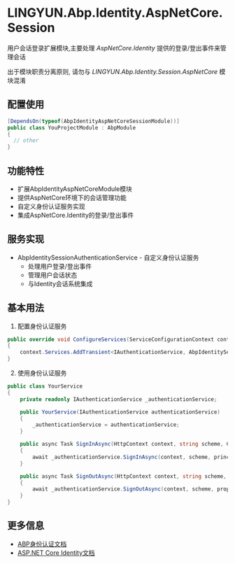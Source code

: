 # LINGYUN.Abp.Identity.AspNetCore.Session

用户会话登录扩展模块,主要处理 *AspNetCore.Identity* 提供的登录/登出事件来管理会话   

出于模块职责分离原则, 请勿与 *LINGYUN.Abp.Identity.Session.AspNetCore* 模块混淆  

## 配置使用

```csharp
[DependsOn(typeof(AbpIdentityAspNetCoreSessionModule))]
public class YouProjectModule : AbpModule
{
  // other
}
```

## 功能特性

* 扩展AbpIdentityAspNetCoreModule模块
* 提供AspNetCore环境下的会话管理功能
* 自定义身份认证服务实现
* 集成AspNetCore.Identity的登录/登出事件

## 服务实现

* AbpIdentitySessionAuthenticationService - 自定义身份认证服务
  * 处理用户登录/登出事件
  * 管理用户会话状态
  * 与Identity会话系统集成

## 基本用法

1. 配置身份认证服务
```csharp
public override void ConfigureServices(ServiceConfigurationContext context)
{
    context.Services.AddTransient<IAuthenticationService, AbpIdentitySessionAuthenticationService>();
}
```

2. 使用身份认证服务
```csharp
public class YourService
{
    private readonly IAuthenticationService _authenticationService;

    public YourService(IAuthenticationService authenticationService)
    {
        _authenticationService = authenticationService;
    }

    public async Task SignInAsync(HttpContext context, string scheme, ClaimsPrincipal principal, AuthenticationProperties properties)
    {
        await _authenticationService.SignInAsync(context, scheme, principal, properties);
    }

    public async Task SignOutAsync(HttpContext context, string scheme, AuthenticationProperties properties)
    {
        await _authenticationService.SignOutAsync(context, scheme, properties);
    }
}
```

## 更多信息

* [ABP身份认证文档](https://docs.abp.io/en/abp/latest/Identity)
* [ASP.NET Core Identity文档](https://docs.microsoft.com/en-us/aspnet/core/security/authentication/identity)
